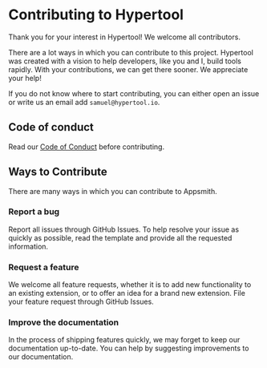 # Contributing to Hypertool

Thank you for your interest in Hypertool! We welcome all contributors.

There are a lot ways in which you can contribute to this project. Hypertool was
created with a vision to help developers, like you and I, build tools rapidly.
With your contributions, we can get there sooner. We appreciate your help!

If you do not know where to start contributing, you can either open an issue or
write us an email add `samuel@hypertool.io`.

## Code of conduct

Read our [Code of Conduct](CODE_OF_CONDUCT.md) before contributing.

## Ways to Contribute

There are many ways in which you can contribute to Appsmith.

### Report a bug

Report all issues through GitHub Issues. To help resolve your issue as quickly as
possible, read the template and provide all the requested information.

### Request a feature

We welcome all feature requests, whether it is to add new functionality to an
existing extension, or to offer an idea for a brand new extension.
File your feature request through GitHub Issues.

### Improve the documentation

In the process of shipping features quickly, we may forget to keep our documentation
up-to-date. You can help by suggesting improvements to our documentation.
